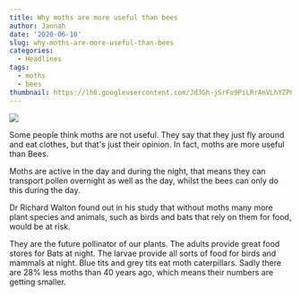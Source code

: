 ```yaml
---
title: Why moths are more useful than bees
author: Jannah
date: '2020-06-10'
slug: why-moths-are-more-useful-than-bees
categories:
  - Headlines 
tags:
  - moths
  - bees
thumbnail: https://lh6.googleusercontent.com/Jd3Gh-jSrFo9PiLRrAnVLhYZPQxkYfrMtJo-Em5tohMPcyLXbQDDQOKZBS6efNUz-TDQbL5VTplIUgNG1uV_EAcxQpbizByZwAknmvPmPenankhUiUjyScN7uQznxoutmbwohnI
---
```


![](https://lh6.googleusercontent.com/Jd3Gh-jSrFo9PiLRrAnVLhYZPQxkYfrMtJo-Em5tohMPcyLXbQDDQOKZBS6efNUz-TDQbL5VTplIUgNG1uV_EAcxQpbizByZwAknmvPmPenankhUiUjyScN7uQznxoutmbwohnI)

Some people think moths are not useful. They say that they just fly around and eat clothes, but that's just their opinion. In fact, moths are more useful than Bees.

Moths are active in the day and during the night, that means they can transport pollen overnight as well as the day, whilst the bees can only do this during the day. 

Dr Richard Walton found out in his study that without moths many more plant species and animals, such as birds and bats that rely on them for food, would be at risk.     

They are the future pollinator of our plants. The adults provide great food stores for Bats at night. The larvae provide all sorts of food for birds and mammals at night.  Blue tits and grey tits eat moth caterpillars. Sadly there are 28% less moths than 40 years ago, which means their numbers are getting smaller.

<br>
<br>